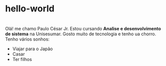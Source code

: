 # hello-world <h1>
Olá! me chamo Paulo César Jr. Estou cursando **Analise e desenvolvimento de sistema** na Unisesumar.
Gosto muito de tecnologia e tenho ua chorro.
<br>
Tenho vários sonhos:
* Viajar para o Japão
* Casar
* Ter filhos
